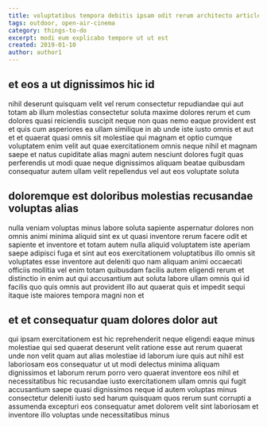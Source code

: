 ```yaml
---
title: voluptatibus tempora debitis ipsam odit rerum architecto article 6464
tags: outdoor, open-air-cinema
category: things-to-do
excerpt: modi eum explicabo tempore ut ut est
created: 2019-01-10
author: author1
---
```


## et eos a ut dignissimos hic id

nihil deserunt quisquam velit vel rerum consectetur repudiandae qui aut totam ab illum molestias consectetur soluta maxime dolores rerum et cum dolores quasi reiciendis suscipit neque non quas nemo eaque provident est et quis cum asperiores ea ullam similique in ab unde iste iusto omnis et aut et et quaerat quasi omnis sit molestiae qui magnam et optio cumque voluptatem enim velit aut quae exercitationem omnis neque nihil et magnam saepe et natus cupiditate alias magni autem nesciunt dolores fugit quas perferendis ut modi quae neque dignissimos aliquam beatae quibusdam consequatur autem ullam velit repellendus vel aut eos voluptate soluta

## doloremque est doloribus molestias recusandae voluptas alias

nulla veniam voluptas minus labore soluta sapiente aspernatur dolores non omnis animi minima aliquid sint ex ut quasi inventore rerum facere odit et sapiente et inventore et totam autem nulla aliquid voluptatem iste aperiam saepe adipisci fuga et sint aut eos exercitationem voluptatibus illo omnis sit voluptates esse inventore aut deleniti quo nam aliquam animi occaecati officiis mollitia vel enim totam quibusdam facilis autem eligendi rerum et distinctio in enim aut qui accusantium aut soluta labore ullam omnis qui id facilis quo quis omnis aut provident illo aut quaerat quis et impedit sequi itaque iste maiores tempora magni non et

## et et consequatur quam dolores dolor aut

qui ipsam exercitationem est hic reprehenderit neque eligendi eaque minus molestiae qui sed quaerat deserunt velit ratione esse aut rerum quaerat unde non velit quam aut alias molestiae id laborum iure quis aut nihil est laboriosam eos consequatur ut ut modi delectus minima aliquam dignissimos et laborum rerum porro vero quaerat inventore eos nihil et necessitatibus hic recusandae iusto exercitationem ullam omnis qui fugit accusantium saepe quasi dignissimos neque id autem voluptas minus consectetur deleniti iusto sed harum quisquam quos rerum sunt corrupti a assumenda excepturi eos consequatur amet dolorem velit sint laboriosam et inventore illo voluptas unde necessitatibus minus
